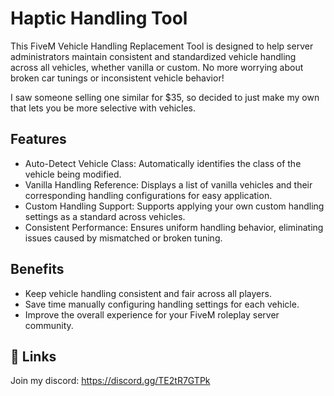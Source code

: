 
# Haptic Handling Tool

This FiveM Vehicle Handling Replacement Tool is designed to help server administrators maintain consistent and standardized vehicle handling across all vehicles, whether vanilla or custom. No more worrying about broken car tunings or inconsistent vehicle behavior!

I saw someone selling one similar for $35, so decided to just make my own that lets you be more selective with vehicles.




## Features

- Auto-Detect Vehicle Class: Automatically identifies the class of the vehicle being modified.
- Vanilla Handling Reference: Displays a list of vanilla vehicles and their corresponding handling configurations for easy application.
- Custom Handling Support: Supports applying your own custom handling settings as a standard across vehicles.
- Consistent Performance: Ensures uniform handling behavior, eliminating issues caused by mismatched or broken tuning.


## Benefits

- Keep vehicle handling consistent and fair across all players.
- Save time manually configuring handling settings for each vehicle.
- Improve the overall experience for your FiveM roleplay server community.



## 🔗 Links

Join my discord: https://discord.gg/TE2tR7GTPk
